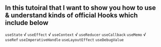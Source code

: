 ## In this tutoiral that I want to show you how to use & understand kinds of official Hooks which include below

`useState` √
`useEffect` √
`useContext` √
`useReducer`
`useCallback`
`useMemo` √
`useRef`
`useImperativeHandle`
`useLayoutEffect`
`useDebugValue`
